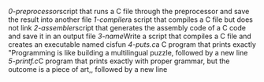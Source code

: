 *0-preprocessor*script that runs a C file through the preprocessor and save the result into another file
*1-compiler*a script that compiles a C file but does not link
*2-assembler*script that generates the assembly code of a C code and save it in an output file
*3-name*Write a script that compiles a C file and creates an executable named cisfun
*4-puts.c*a C program that prints exactly "Programming is like building a multilingual puzzle, followed by a new line
*5-printf.c*C program that prints exactly with proper grammar, but the outcome is a piece of art,, followed by a new line